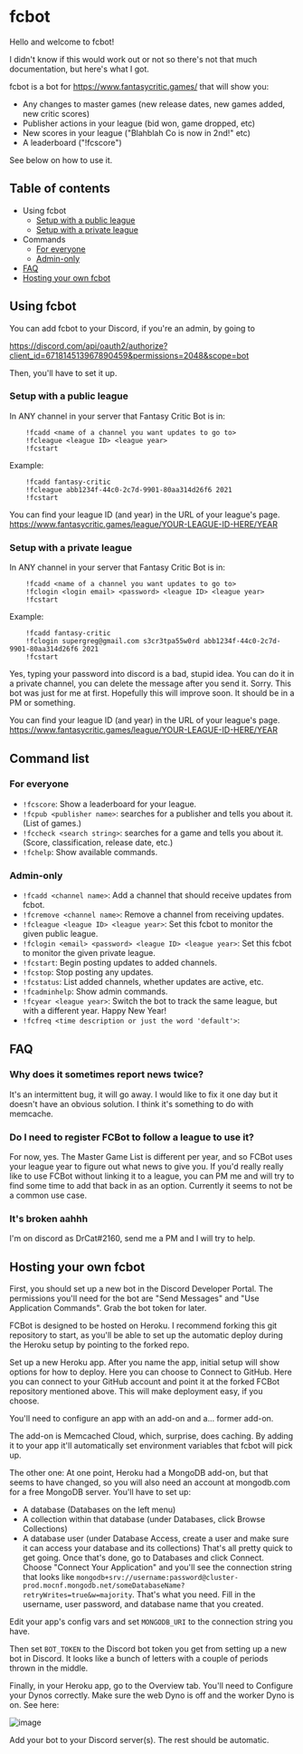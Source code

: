 # fcbot

Hello and welcome to fcbot!

I didn't know if this would work out or not so there's not that much documentation, but here's what I got.

fcbot is a bot for https://www.fantasycritic.games/ that will show you:
* Any changes to master games (new release dates, new games added, new critic scores)
* Publisher actions in your league (bid won, game dropped, etc)
* New scores in your league ("Blahblah Co is now in 2nd!" etc)
* A leaderboard ("!fcscore")

See below on how to use it.

## Table of contents
- Using fcbot
  - [Setup with a public league](#setup-with-a-public-league)
  - [Setup with a private league](#setup-with-a-public-league)
- Commands
  - [For everyone](#for-everyone)
  - [Admin-only](#admin-only)
- [FAQ](#faq)
- [Hosting your own fcbot](#hosting-your-own-fcbot)

## Using fcbot

You can add fcbot to your Discord, if you're an admin, by going to

https://discord.com/api/oauth2/authorize?client_id=671814513967890459&permissions=2048&scope=bot


Then, you'll have to set it up.


### Setup with a public league

In ANY channel in your server that Fantasy Critic Bot is in:
```
    !fcadd <name of a channel you want updates to go to>
    !fcleague <league ID> <league year>
    !fcstart
```

Example:
```
    !fcadd fantasy-critic
    !fcleague abb1234f-44c0-2c7d-9901-80aa314d26f6 2021
    !fcstart
```

You can find your league ID (and year) in the URL of your league's page. 
https://www.fantasycritic.games/league/YOUR-LEAGUE-ID-HERE/YEAR

### Setup with a private league

In ANY channel in your server that Fantasy Critic Bot is in:
```
    !fcadd <name of a channel you want updates to go to>
    !fclogin <login email> <password> <league ID> <league year>
    !fcstart
```

Example:
```
    !fcadd fantasy-critic
    !fclogin supergreg@gmail.com s3cr3tpa55w0rd abb1234f-44c0-2c7d-9901-80aa314d26f6 2021
    !fcstart
```

Yes, typing your password into discord is a bad, stupid idea. 
You can do it in a private channel, you can delete the message after you 
send it. Sorry. This bot was just for me at first. Hopefully this will improve
soon. It should be in a PM or something.

You can find your league ID (and year) in the URL of your league's page. 
https://www.fantasycritic.games/league/YOUR-LEAGUE-ID-HERE/YEAR

## Command list

### For everyone

 * `!fcscore`: Show a leaderboard for your league.
 * `!fcpub <publisher name>`: searches for a publisher and tells you about it. (List of games.)
 * `!fccheck <search string>`: searches for a game and tells you about it. (Score, classification, release date, etc.)
 * `!fchelp`: Show available commands.

### Admin-only

 * `!fcadd <channel name>`: Add a channel that should receive updates from fcbot.
 * `!fcremove <channel name>`: Remove a channel from receiving updates.
 * `!fcleague <league ID> <league year>`: Set this fcbot to monitor the given public league.
 * `!fclogin <email> <password> <league ID> <league year>`: Set this fcbot to monitor the given private league.
 * `!fcstart`: Begin posting updates to added channels.
 * `!fcstop`: Stop posting any updates.
 * `!fcstatus`: List added channels, whether updates are active, etc.
 * `!fcadminhelp`: Show admin commands.
 * `!fcyear <league year>`: Switch the bot to track the same league, but with a different year. Happy New Year!
 * `!fcfreq <time description or just the word 'default'>`: 

## FAQ

### Why does it sometimes report news twice?

It's an intermittent bug, it will go away. I would like to fix it one day but it doesn't have an obvious solution.
I think it's something to do with memcache.

### Do I need to register FCBot to follow a league to use it?

For now, yes. The Master Game List is different per year, and so FCBot uses your league year to figure out what 
news to give you. If you'd really really like to use FCBot without linking it to a league, you can PM me and 
will try to find some time to add that back in as an option. Currently it seems to not be a common use case.

### It's broken aahhh

I'm on discord as DrCat#2160, send me a PM and I will try to help.

## Hosting your own fcbot

First, you should set up a new bot in the Discord Developer Portal. The permissions you'll need for the bot are "Send Messages" and "Use Application Commands". Grab the bot token for later.

FCBot is designed to be hosted on Heroku. I recommend forking this git repository to start, as you'll be able to set up the automatic deploy during the Heroku setup by pointing to the forked repo.

Set up a new Heroku app. After you name the app, initial setup will show options for how to deploy. Here you can choose to Connect to GitHub. Here you can connect to your GitHub account and point it at the forked FCBot repository mentioned above. This will make deployment easy, if you choose.

You'll need to configure an app with an add-on and a... former add-on.

The add-on is Memcached Cloud, which, surprise, does caching. By adding it to your app it'll automatically set environment variables that fcbot will pick up. 

The other one: At one point, Heroku had a MongoDB add-on, but that seems to have changed, so you will also need an account at mongodb.com for a free MongoDB server. You'll have to set up:
* A database (Databases on the left menu)
* A collection within that database (under Databases, click Browse Collections)
* A database user (under Database Access, create a user and make sure it can access your database and its collections)
That's all pretty quick to get going. Once that's done, go to Databases and click Connect. Choose "Connect Your Application" and you'll see the connection string that looks like `mongodb+srv://username:password@cluster-prod.mocnf.mongodb.net/someDatabaseName?retryWrites=true&w=majority`. That's what you need. Fill in the username, user password, and database name that you created.

Edit your app's config vars and set `MONGODB_URI` to the connection string you have.

Then set `BOT_TOKEN` to the Discord bot token you get from setting up a new bot in Discord. It looks like a bunch of letters with a couple of periods thrown in the middle.

Finally, in your Heroku app, go to the Overview tab. You'll need to Configure your Dynos correctly. Make sure the web Dyno is off and the worker Dyno is on. See here:

![image](https://user-images.githubusercontent.com/4060573/138987954-7e5aa364-1683-4bcc-98b6-7e7978ebbc74.png)

Add your bot to your Discord server(s). The rest should be automatic.
